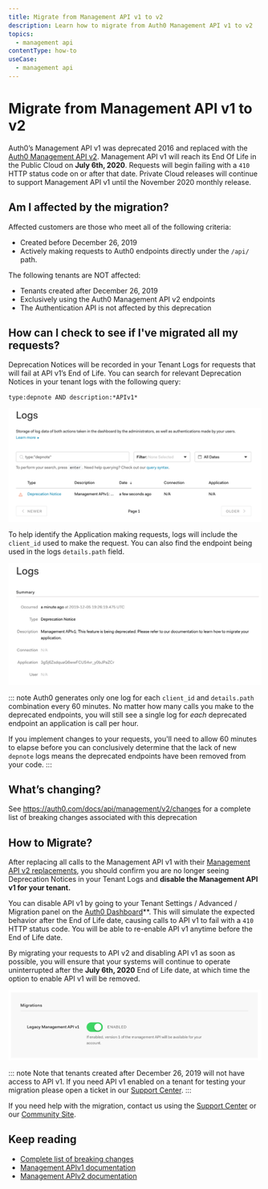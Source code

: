 ```yaml
---
title: Migrate from Management API v1 to v2
description: Learn how to migrate from Auth0 Management API v1 to v2
topics:
  - management api
contentType: how-to 
useCase:
  - management api
---
```


# Migrate from Management API v1 to v2

Auth0’s Management API v1 was deprecated 2016 and replaced with the [Auth0 Management API v2](https://auth0.com/docs/api/management/v2/). Management API v1 will reach its End Of Life in the Public Cloud on **July 6th, 2020**. Requests will begin failing with a `410` HTTP status code on or after that date. Private Cloud releases will continue to support Management API v1 until the November 2020 monthly release.

## Am I affected by the migration?

Affected customers are those who meet all of the following criteria:
* Created before December 26, 2019
* Actively making requests to Auth0 endpoints directly under the `/api/` path.

The following tenants are NOT affected:
* Tenants created after December 26, 2019
* Exclusively using the Auth0 Management API v2 endpoints 
* The Authentication API is not affected by this deprecation
  
## How can I check to see if I've migrated all my requests?

Deprecation Notices will be recorded in your Tenant Logs for requests that will fail at API v1’s End of Life. You can search for relevant Deprecation Notices in your tenant logs with the following query: 

```
type:depnote AND description:*APIv1*
```
![](/media/articles/migrations/apiv1-log-query.png)

To help identify the Application making requests, logs will include the `client_id` used to make the request. You can also find the endpoint being used in the logs `details.path` field.

![](/media/articles/migrations/apiv1-log-example.png)

::: note
Auth0 generates only one log for each `client_id` and `details.path` combination every 60 minutes. No matter how many calls you make to the deprecated endpoints, you will still see a single log for *each* deprecated endpoint an application is call per hour.

If you implement changes to your requests, you'll need to allow 60 minutes to elapse before you can conclusively determine that the lack of new `depnote` logs means the deprecated endpoints have been removed from your code.
:::

## What’s changing?

See https://auth0.com/docs/api/management/v2/changes for a complete list of breaking changes associated with this deprecation

## How to Migrate?

After replacing all calls to the Management API v1 with their [Management API v2 replacements](https://auth0.com/docs/api/management/v2/changes), you should confirm you are no longer seeing Deprecation Notices in your Tenant Logs and **disable the Management API v1 for your tenant.** 

You can disable API v1 by going to your Tenant Settings / Advanced / Migration panel on the [Auth0 Dashboard](http://manage.auth0.com/)**. This will simulate the expected behavior after the End of Life date, causing calls to API v1 to fail with a `410` HTTP status code.  You will be able to re-enable API v1 anytime before the End of Life date.

By migrating your requests to API v2 and disabling API v1 as soon as possible, you will ensure that your systems will continue to operate uninterrupted after the **July 6th, 2020** End of Life date, at which time the option to enable API v1 will be removed.

![](/media/articles/migrations/apiv1-toggle.png)

::: note
Note that tenants created after December 26, 2019 will not have access to API v1. If you need API v1 enabled on a tenant for testing your migration please open a ticket in our [Support Center](https://support.auth0.com/tickets).
:::
 
If you need help with the migration, contact us using the [Support Center](https://support.auth0.com/) or our [Community Site](https://community.auth0.com/c/auth0-community/Migrations).

## Keep reading
* [Complete list of breaking changes](https://auth0.com/docs/api/management/v2/changes)
* [Management APIv1 documentation](https://auth0.com/docs/api/management/v1)
* [Management APIv2 documentation](https://auth0.com/docs/api/management/v2)
